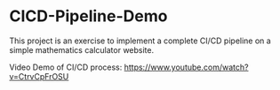 # CICD-Pipeline-Demo

This project is an exercise to implement a complete CI/CD pipeline on a simple mathematics calculator website.

Video Demo of CI/CD process: https://www.youtube.com/watch?v=CtrvCpFrOSU
